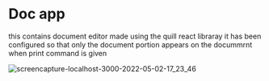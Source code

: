 # Doc app
this contains document editor made using the quill react libraray it has been configured so that only the document portion appears on the docummrnt when print command is given 

![screencapture-localhost-3000-2022-05-02-17_23_46](https://user-images.githubusercontent.com/93770002/166233787-e31b11ee-37a1-4ae0-b086-1b8d0e90c488.png)
